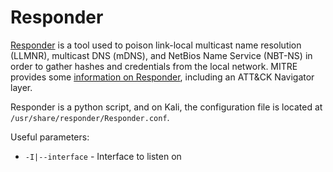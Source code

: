 # Responder

[Responder](https://github.com/lgandx/Responder "Responder") is a tool used to poison link-local multicast name resolution (LLMNR), multicast DNS (mDNS), and NetBios Name Service (NBT-NS) in order to gather hashes and credentials from the local network.  MITRE provides some [information on Responder](https://attack.mitre.org/software/S0174/ "MITRE Responder Documentation"), including an ATT&CK Navigator layer.

Responder is a python script, and on Kali, the configuration file is located at `/usr/share/responder/Responder.conf`.

Useful parameters:

- `-I|--interface` - Interface to listen on
